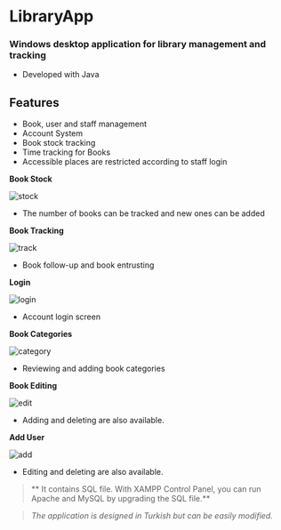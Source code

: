 # LibraryApp

### Windows desktop application for library management and tracking
- Developed with Java


## Features

- Book, user and staff management
- Account System
- Book stock tracking
- Time tracking for Books
- Accessible places are restricted according to staff login

**Book Stock**

![stock](https://user-images.githubusercontent.com/48259639/116786141-ccf70a80-aaa5-11eb-957c-5dacd785e7de.png)

- The number of books can be tracked and new ones can be added

**Book Tracking**

![track](https://user-images.githubusercontent.com/48259639/116786150-d4b6af00-aaa5-11eb-9aee-5a40aaa838ec.png)

- Book follow-up and book entrusting

**Login**

![login](https://user-images.githubusercontent.com/48259639/116786176-f31caa80-aaa5-11eb-9af7-90ce580122c5.png)

- Account login screen

**Book Categories**

![category](https://user-images.githubusercontent.com/48259639/116786193-016ac680-aaa6-11eb-8491-2dfd2bf27ce8.png)

- Reviewing and adding book categories

**Book Editing**

![edit](https://user-images.githubusercontent.com/48259639/116786208-0fb8e280-aaa6-11eb-9e53-44d9f8d7a5fa.png)

- Adding and deleting are also available.

**Add User**

![add](https://user-images.githubusercontent.com/48259639/116786216-1a737780-aaa6-11eb-8a0f-429f93a585f0.png)

- Editing and deleting are also available.


> ** It contains SQL file. With XAMPP Control Panel, you can run Apache and MySQL by upgrading the SQL file.**

> _The application is designed in Turkish but can be easily modified._
